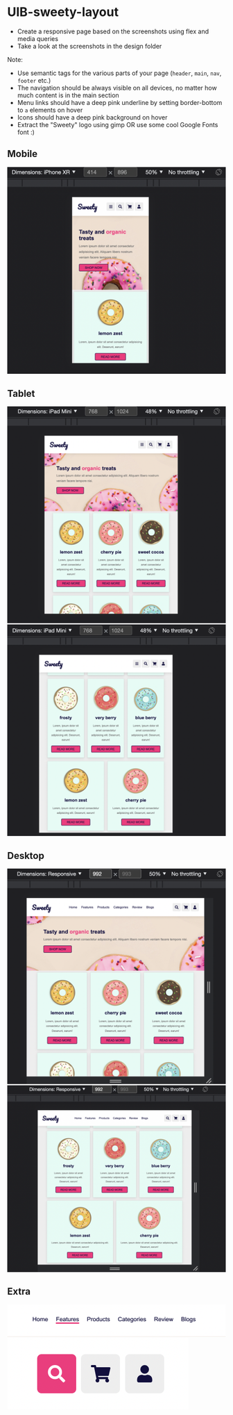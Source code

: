 # UIB-sweety-layout

- Create a responsive page based on the screenshots using flex and media queries
- Take a look at the screenshots in the design folder

Note: 

- Use semantic tags for the various parts of your page (`header`, `main`, `nav`, `footer` etc.)
- The navigation should be always visible on all devices, no matter how much content is in the main section
- Menu links should have a deep pink underline by setting border-bottom to `a` elements on hover
- Icons should have a deep pink background on hover
- Extract the "Sweety" logo using gimp OR use some cool Google Fonts font :)

## Mobile
![mobile](designs/mobile.png)

## Tablet
![tablet](designs/tablet.png)
![tablet2](designs/tablet2.png)

## Desktop
![desktop](designs/desk.png)
![desktop2](designs/desk2.png)

## Extra
![menu](designs/menu.png)
![icons](designs/icons.png)